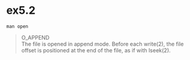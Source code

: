 # ex5.2
`man open`
> O_APPEND  
The  file  is opened in append mode.  Before each write(2), the file offset is positioned at the end of the file, as if with lseek(2).
